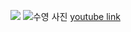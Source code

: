 ![](https://images.unsplash.com/photo-1597655601841-214a4cfe8b2c?ixlib=rb-4.0.3&ixid=MnwxMjA3fDB8MHxwaG90by1wYWdlfHx8fGVufDB8fHx8&auto=format&fit=crop&w=689&q=80)
![수영 사진](https://user-images.githubusercontent.com/80474128/211242173-1c3b5406-fce0-4680-96f1-d9bc017f501e.jpg)
[youtube link](https://www.youtube.com/watch?v=8iP3J8jFYdM)
